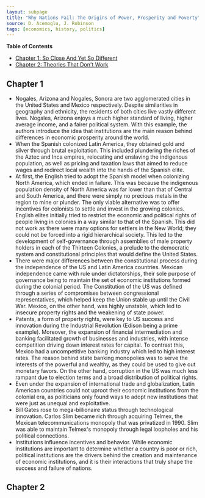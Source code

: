 ```yaml
---
layout: subpage
title: "Why Nations Fail: The Origins of Power, Prosperity and Poverty"
source: D. Acemoglu, J. Robinson
tags: [economics, history, politics]
---
```

**Table of Contents**
- [Chapter 1: So Close And Yet So Different](#chapter-1)
- [Chapter 2: Theories That Don't Work](#chapter-2)

## Chapter 1
- Nogales, Arizona and Nogales, Sonora are two agglomerated cities in the United States and Mexico respectively. Despite similarities in geography and ethnicity, the residents of both cities live vastly different lives. Nogales, Arizona enjoys a much higher standard of living, higher average income, and a fairer political system. With this example, the authors introduce the idea that institutions are the main reason behind differences in economic prosperity around the world.
- When the Spanish colonized Latin America, they obtained gold and silver through brutal exploitation. This included plundering the riches of the Aztec and Inca empires, relocating and enslaving the indigenous population, as well as pricing and taxation laws that aimed to reduce wages and redirect local wealth into the hands of the Spanish elite.
- At first, the English tried to adopt the Spanish model when colonizing North America, which ended in failure. This was because the indigenous population density of North America was far lower than that of Central and South America, and there were simply no precious metals in the region to mine or plunder. The only viable alternative was to offer incentives for colonists to settle and invest in the growing colonies. English elites initially tried to restrict the economic and political rights of people living in colonies in a way similar to that of the Spanish. This did not work as there were many options for settlers in the New World; they could not be forced into a rigid hierarchical society. This led to the development of self-governance through assemblies of male property holders in each of the Thirteen Colonies, a prelude to the democratic system and constitutional principles that would define the United States.
- There were major differences between the constitutional process during the independence of the US and Latin America countries. Mexican independence came with rule under dictatorships, their sole purpose of governance being to maintain the set of economic institutions formed during the colonial period. The Constitution of the US was defined through a series of compromises between congressional representatives, which helped keep the Union stable up until the Civil War. Mexico, on the other hand, was highly unstable, which led to insecure property rights and the weakening of state power.
- Patents, a form of property rights, were key to US success and innovation during the Industrial Revolution (Edison being a prime example). Moreover, the expansion of financial intermediation and banking facilitated growth of businesses and industries, with intense competition driving down interest rates for capital. To contrast this, Mexico had a uncompetitive banking industry which led to high interest rates. The reason behind state banking monopolies was to serve the interests of the powerful and wealthy, as they could be used to give out monetary favors. On the other hand, corruption in the US was much less rampant due to election terms and a broad distribution of political rights.
- Even under the expansion of international trade and globalization, Latin American countries could not uproot their economic institutions from the colonial era, as politicians only found ways to adopt new institutions that were just as unequal and exploitative.
- Bill Gates rose to mega-billionaire status through technological innovation. Carlos Slim became rich through acquiring Telmex, the Mexican telecommunications monopoly that was privatized in 1990. Slim was able to maintain Telmex's monopoly through legal loopholes and his political connections.
- Institutions influence incentives and behavior. While economic institutions are important to determine whether a country is poor or rich, political institutions are the drivers behind the creation and maintenance of economic institutions, and it is their interactions that truly shape the success and failure of nations.

## Chapter 2
